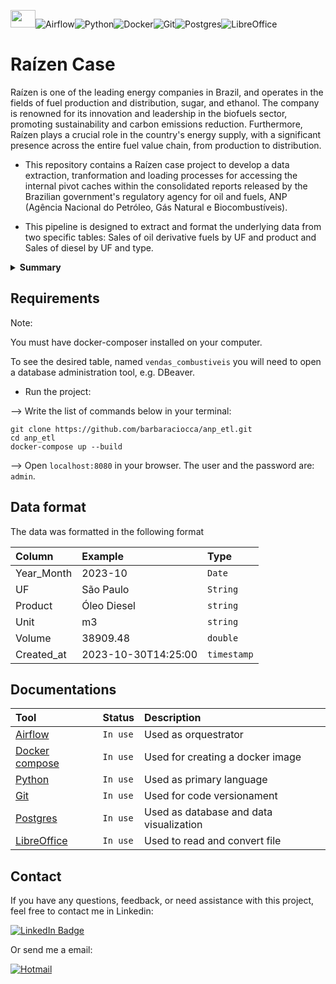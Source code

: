 <img src="https://scontent-gru1-1.xx.fbcdn.net/v/t39.30808-6/216612648_4090165791030684_2680195912454567511_n.png?_nc_cat=101&ccb=1-7&_nc_sid=5f2048&_nc_ohc=no8FmZfJg60AX8aT2QD&_nc_ht=scontent-gru1-1.xx&oh=00_AfDGCxsu_vxkTJb3oo0CAnQEzYhq1_zA77OyRd5CFlw8Bg&oe=6546AFCC" width="40" height="28">![Airflow](https://img.shields.io/badge/Airflow-017CEE?style=for-the-badge&logo=Apache%20Airflow&logoColor=white)![Python](https://img.shields.io/badge/Python-FFD43B?style=for-the-badge&logo=python&logoColor=blue)![Docker](https://img.shields.io/badge/Docker-2CA5E0?style=for-the-badge&logo=docker&logoColor=white)![Git](https://img.shields.io/badge/GIT-E44C30?style=for-the-badge&logo=git&logoColor=white)![Postgres](https://img.shields.io/badge/postgres-%23316192.svg?style=for-the-badge&logo=postgresql&logoColor=white)![LibreOffice](https://img.shields.io/badge/LibreOffice-%2318A303?style=for-the-badge&logo=LibreOffice&logoColor=white)

# Raízen Case 
Raízen is one of the leading energy companies in Brazil, and operates in the fields of fuel production and distribution, sugar, and ethanol. The company is renowned for its innovation and leadership in the biofuels sector, promoting sustainability and carbon emissions reduction. Furthermore, Raízen plays a crucial role in the country's energy supply, with a significant presence across the entire fuel value chain, from production to distribution.

- This repository contains a  Raízen case project to develop a data extraction, tranformation and loading processes for accessing the internal pivot caches within the consolidated reports released by the Brazilian government's regulatory agency for oil and fuels, ANP (Agência Nacional do Petróleo, Gás Natural e Biocombustíveis).

- This pipeline is designed to extract and format the underlying data from two specific tables: Sales of oil derivative fuels by UF and product and Sales of diesel by UF and type.



<details>
<summary><strong>Summary</strong></summary>

- [Requirements](#requirements)
- [Documentations](#documentations)
- [Contact](#contact)

</details>


## Requirements

Note: 

 You must have docker-composer installed on your computer.

 To see the desired table, named ```vendas_combustiveis``` you will need to open a database administration tool, e.g. DBeaver.


- Run the project:

--> Write the list of commands below in your terminal:
```
git clone https://github.com/barbaraciocca/anp_etl.git
cd anp_etl
docker-compose up --build
```
--> Open ```localhost:8080``` in your browser. 
    The user and the password are: ```admin```.


## Data format

The data was formatted in the following format

| Column   | Example       | Type                          |
| :---------- | :--------- | :---------------------------------- |
|Year_Month| 2023-10 |  `Date` |
|UF| São Paulo | `String`|
|Product| Óleo Diesel | `string`|
|Unit| m3 |  `string`  |
|Volume| 38909.48 | `double` |
|Created_at|2023-10-30T14:25:00| `timestamp`|

## Documentations

| Tool   | Status       | Description                           |
| :---------- | :--------- | :---------------------------------- |
|[Airflow](https://airflow.apache.org/docs/) | `In use` | Used as orquestrator |
|[Docker compose](https://docs.docker.com/) | `In use` | Used for creating a docker image |
|[Python](https://docs.python.org/3/) | `In use` | Used as primary language |
|[Git](https://git-scm.com/doc) | `In use` | Used for code versionament |
|[Postgres](https://www.postgresql.org/docs/) | `In use` | Used as database and data visualization |
|[LibreOffice](https://documentation.libreoffice.org/en/english-documentation/) | `In use` | Used to read and convert file |

## Contact 

If you have any questions, feedback, or need assistance with this project, feel free to contact me in Linkedin:

[![LinkedIn Badge](https://img.shields.io/badge/LinkedIn-0077B5?style=for-the-badge&logo=linkedin&logoColor=white)](https://www.linkedin.com/in/b%C3%A1rbara-etruri-ciocca-79264966/)

Or send me a email:

[![Hotmail](https://img.shields.io/badge/-Hotmail-0078D4?style=flat-square&logo=microsoft-outlook&logoColor=white)](mailto:barbara_ciocca@hotmail.com)
